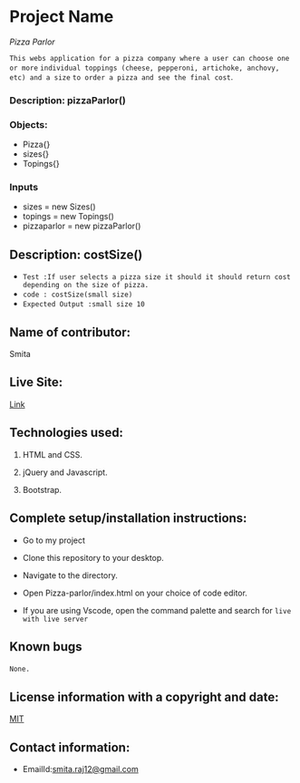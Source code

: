 
# Project Name
  
  _Pizza Parlor_

`This webs application for a pizza company where a user can choose one or more` `individual toppings (cheese, pepperoni, artichoke, anchovy, etc) and a size` 
  `to order a pizza and see the final cost`.

### Description: pizzaParlor()

### Objects:  

* Pizza{}
* sizes{}
* Topings{}

### Inputs

* sizes = new Sizes()
* topings = new Topings()
* pizzaparlor = new pizzaParlor()



## Description: costSize()

- `Test :If user selects a pizza size it should it should return cost depending on the size of pizza.`
- `code : costSize(small size)`
- `Expected Output :small size 10`


## Name of contributor:

Smita   

## Live Site:

[Link](https://smita-raj12.github.io/Pizza-Parlor)

## Technologies used:

1. HTML and CSS.

2. jQuery and Javascript.

3. Bootstrap.
    

## Complete setup/installation instructions:

* Go to my project       

* Clone this repository to your desktop.

* Navigate to the directory.

* Open Pizza-parlor/index.html on your choice of code editor.

* If you are using Vscode, open the command palette and search for `live
with live server`


## Known bugs

`None.`     

## License information with a copyright and date:

 [MIT](https://opensource.org/licenses/MIT)

## Contact information:
   
* EmailId:smita.raj12@gmail.com

